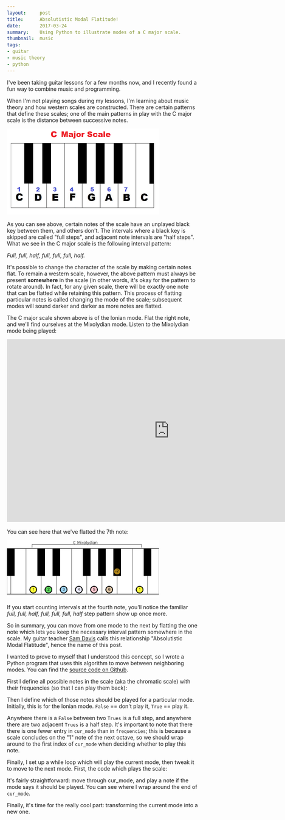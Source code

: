 ```yaml
---
layout:     post
title:      Absolutistic Modal Flatitude!
date:       2017-03-24
summary:    Using Python to illustrate modes of a C major scale.
thumbnail:  music
tags:
- guitar
- music theory
- python
---
```


I've been taking guitar lessons for a few months now, and I recently found a fun way to combine music and programming.

When I'm not playing songs during my lessons, I'm learning about music theory and how western scales are constructed. There are certain patterns that define these scales; one of the main patterns in play with the C major scale is the distance between successive notes.

<img src="/assets/img/amf/c-major-scale.png" style="width:400px;">

As you can see above, certain notes of the scale have an unplayed black key between them, and others don't. The intervals where a black key is skipped are called "full steps", and adjacent note intervals are "half steps". What we see in the C major scale is the following interval pattern:

*Full, full, half, full, full, full, half.*

It's possible to change the character of the scale by making certain notes flat. To remain a western scale, however, the above pattern must always be present **somewhere** in the scale (in other words, it's okay for the pattern to rotate around). In fact, for any given scale, there will be exactly one note that can be flatted while retaining this pattern. This process of flatting particular notes is called changing the mode of the scale; subsequent modes will sound darker and darker as more notes are flatted.

The C major scale shown above is of the Ionian mode. Flat the right note, and we'll find ourselves at the Mixolydian mode. Listen to the Mixolydian mode being played:

<iframe width="854" height="480" src="https://www.youtube.com/embed/7ifPnSCGvYQ?start=256" frameborder="0" allowfullscreen></iframe>

You can see here that we've flatted the 7th note:

<img src="/assets/img/amf/mixolydian_keyscale.png" style="width:400px;">

If you start counting intervals at the fourth note, you'll notice the familiar *full, full, half, full, full, full, half* step pattern show up once more.


So in summary, you can move from one mode to the next by flatting the one note which lets you keep the necessary interval pattern somewhere in the scale. My guitar teacher [Sam Davis](http://samdavis.com) calls this relationship "Absolutistic Modal Flatitude", hence the name of this post.

I wanted to prove to myself that I understood this concept, so I wrote a Python program that uses this algorithm to move between neighboring modes. You can find the [source code on Github](https://github.com/rjw245/absolutistic-modal-flatitude).

First I define all possible notes in the scale (aka the chromatic scale) with their frequencies (so that I can play them back):
<script src="http://gist-it.appspot.com/https://github.com/rjw245/absolutistic-modal-flatitude/blob/master/absolutistic_modal_flatitude.py?slice=43:57&footer=minimal"></script>

Then I define which of those notes should be played for a particular mode. Initially, this is for the Ionian mode. `False` == don't play it, `True` == play it.
<script src="http://gist-it.appspot.com/https://github.com/rjw245/absolutistic-modal-flatitude/blob/master/absolutistic_modal_flatitude.py?slice=58:73&footer=minimal"></script>

Anywhere there is a `False` between two `Trues` is a full step, and anywhere there are two adjacent `Trues` is a half step. It's important to note that there there is one fewer entry in `cur_mode` than in `frequencies`; this is because a scale concludes on the "1" note of the next octave, so we should wrap around to the first index of `cur_mode` when deciding whether to play this note.

Finally, I set up a while loop which will play the current mode, then tweak it to move to the next mode. First, the code which plays the scale:

<script src="http://gist-it.appspot.com/https://github.com/rjw245/absolutistic-modal-flatitude/blob/master/absolutistic_modal_flatitude.py?slice=74:83&footer=minimal"></script>

It's fairly straightforward: move through cur_mode, and play a note if the mode says it should be played. You can see where I wrap around the end of `cur_mode`.

Finally, it's time for the really cool part: transforming the current mode into a new one.

<script src="http://gist-it.appspot.com/https://github.com/rjw245/absolutistic-modal-flatitude/blob/master/absolutistic_modal_flatitude.py?slice=84:102&footer=minimal"></script>
